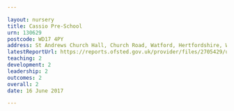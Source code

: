 ```yaml
---

layout: nursery
title: Cassio Pre-School
urn: 130629
postcode: WD17 4PY
address: St Andrews Church Hall, Church Road, Watford, Hertfordshire, WD17 4PY
latestReportUrl: https://reports.ofsted.gov.uk/provider/files/2705429/urn/130629.pdf
teaching: 2
development: 2
leadership: 2
outcomes: 2
overall: 2
date: 16 June 2017

---
```

